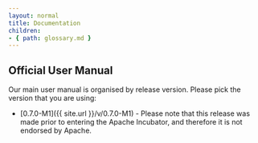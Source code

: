 ```yaml
---
layout: normal
title: Documentation
children:
- { path: glossary.md }
---
```


## Official User Manual

Our main user manual is organised by release version. Please pick the version that you are using:

- [0.7.0-M1]({{ site.url }}/v/0.7.0-M1) -
  Please note that this release was made prior to entering the Apache Incubator,
  and therefore it is not endorsed by Apache.
